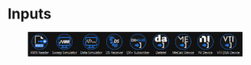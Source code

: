 # Inputs



<figure><img src="../../.gitbook/assets/DX+Inputs(770x90).png" alt=""><figcaption></figcaption></figure>
